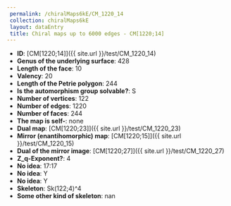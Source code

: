 ```yaml
--- 
 permalink: /chiralMaps6kE/CM_1220_14 
 collection: chiralMaps6kE
 layout: dataEntry
 title: Chiral maps up to 6000 edges - CM[1220;14]
---
```


- **ID**: [CM[1220;14]]({{ site.url }}/test/CM_1220_14)
- **Genus of the underlying surface**: 428
- **Length of the face**: 10
- **Valency**: 20
- **Length of the Petrie polygon**: 244
- **Is the automorphism group solvable?**: S
- **Number of vertices**: 122
- **Number of edges**: 1220
- **Number of faces**: 244
- **The map is self-**: none
- **Dual map**: [CM[1220;23]]({{ site.url }}/test/CM_1220_23)
- **Mirror (enantihomorphic) map**: [CM[1220;15]]({{ site.url }}/test/CM_1220_15)
- **Dual of the mirror image**: [CM[1220;27]]({{ site.url }}/test/CM_1220_27)
- **Z_q-Exponent?**: 4
- **No idea**:  17:17
- **No idea**: Y
- **No idea**: Y
- **Skeleton**: Sk(122;4)^4
- **Some other kind of skeleton**: nan
